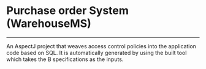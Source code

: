 # Purchase order System (WarehouseMS)
---

An AspectJ project that weaves access control policies into the application code based on SQL.
It is automatically generated by using the built tool which takes the B specifications as the inputs.